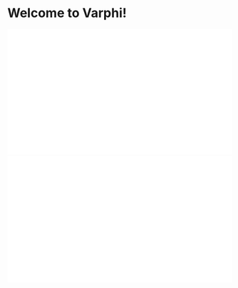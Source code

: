 # Welcome to Varphi!

![Dark Mode Animation](./assets/DarkModeAnimation.gif#gh-dark-mode-only)
![Light Mode Animation](./assets/LightModeAnimation.gif#gh-light-mode-only)
